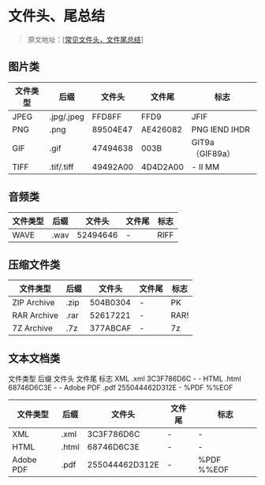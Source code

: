 # 文件头、尾总结

> 原文地址：[[常见文件头，文件尾总结](https://www.cnblogs.com/cjjcn/p/13954347.html)]

## 图片类

| 文件类型 | 后缀       | 文件头   | 文件尾   | 标志            |
| -------- | ---------- | -------- | -------- | --------------- |
| JPEG     | .jpg/.jpeg | FFD8FF   | FFD9     | JFIF            |
| PNG      | .png       | 89504E47 | AE426082 | PNG IEND IHDR   |
| GIF      | .gif       | 47494638 | 003B     | GIT9a（GIF89a） |
| TIFF     | .tif/.tiff | 49492A00 | 4D4D2A00 | - II MM         |

## 音频类

| 文件类型 | 后缀 | 文件头   | 文件尾 | 标志 |
| -------- | ---- | -------- | ------ | ---- |
| WAVE     | .wav | 52494646 | -      | RIFF |

## 压缩文件类

| 文件类型    | 后缀 | 文件头   | 文件尾 | 标志 |
| ----------- | ---- | -------- | ------ | ---- |
| ZIP Archive | .zip | 504B0304 | -      | PK   |
| RAR Archive | .rar | 52617221 | -      | RAR! |
| 7Z Archive  | .7z  | 377ABCAF | -      | 7z   |

## 文本文档类
文件类型 后缀 文件头 文件尾 标志
XML .xml 3C3F786D6C - -
HTML .html 68746D6C3E - -
Adobe PDF .pdf 255044462D312E - %PDF %%EOF

| 文件类型  | 后缀  | 文件头         | 文件尾 | 标志       |
| --------- | ----- | -------------- | ------ | ---------- |
| XML       | .xml  | 3C3F786D6C     | -      | -          |
| HTML      | .html | 68746D6C3E     | -      | -          |
| Adobe PDF | .pdf  | 255044462D312E | -      | %PDF %%EOF |

